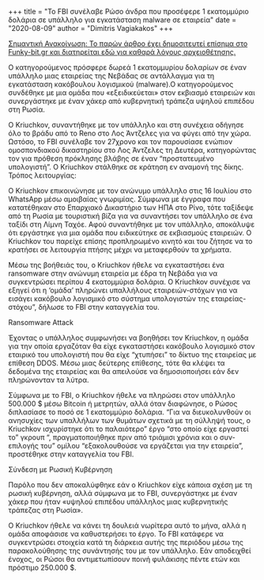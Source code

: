 +++
title = "Το FBI συνέλαβε Ρώσο άνδρα που προσέφερε 1 εκατομμύριο δολάρια σε υπάλληλο για εγκατάσταση malware σε εταιρεία"
date = "2020-08-09"
author = "Dimitris Vagiakakos"
+++

[Σημαντική Ανακοίνωση: Το παρών άρθρο έχει δημοσιτευτεί επίσημα στο Funky-bit.gr και διατηρείται εδώ για καθαρά λόγους αρχειοθέτησης.](https://funkybit.gr/2020/08/%cf%84%ce%bf-fbi-%cf%83%cf%85%ce%bd%ce%ad%ce%bb%ce%b1%ce%b2%ce%b5-%cf%81%cf%8e%cf%83%ce%bf-%ce%ac%ce%bd%ce%b4%cf%81%ce%b1-%cf%80%ce%bf%cf%85-%cf%80%cf%81%ce%bf%cf%83%ce%ad%cf%86%ce%b5%cf%81%ce%b5-1/)

Ο κατηγορούμενος πρόσφερε δωρεά 1 εκατομμυρίου δολαρίων σε έναν υπάλληλο μιας εταιρείας της Νεβάδας σε αντάλλαγμα για τη εγκατάσταση κακόβουλου λογισμικού (malware).Ο κατηγορούμενος συνδέθηκε με μια ομάδα που «εξειδικεύεται» στον εκβιασμό εταιρειών και συνεργάστηκε με έναν χάκερ από κυβερνητική τράπεζα υψηλού επιπέδου στη Ρωσία.

Ο Kriuchkov, συναντήθηκε με τον υπάλληλο και στη συνέχεια οδήγησε όλο το βράδυ από το Reno στο Λος Άντζελες για να φύγει από την χώρα. Ωστόσο, το FBI συνέλαβε τον 27χρονο και τον παρουσίασε ενώπιον ομοσπονδιακού δικαστηρίου στο Λος Άντζελες τη Δευτέρα, κατηγορώντας τον για πρόθεση πρόκλησης βλάβης σε έναν “προστατευμένο υπολογιστή”. Ο Kriuchkov στάλθηκε σε κράτηση εν αναμονή της δίκης.
Τρόπος λειτουργίας:

Ο Kriuchkov επικοινώνησε με τον ανώνυμο υπάλληλο στις 16 Ιουλίου στο WhatsApp μέσω αμοιβαίας γνωριμίας. Σύμφωνα με έγγραφα που κατατέθηκαν στο Επαρχιακό Δικαστήριο των ΗΠΑ στο Ρίνο, τότε ταξίδεψε από τη Ρωσία με τουριστική βίζα για να συναντήσει τον υπάλληλο σε ένα ταξίδι στη Λίμνη Ταχόε. Αφού συναντήθηκε με τον υπάλληλο, αποκάλυψε ότι εργάστηκε για μια ομάδα που ειδικεύτηκε σε εκβιασμούς εταιρειών. Ο Kriuchkov του παρείχε επίσης προπληρωμένο κινητό και του ζήτησε να το κρατήσει σε λειτουργία πτήσης μέχρι να μεταφερθούν τα χρήματα.

Μέσω της βοήθειάς του, ο Kriuchkov ήθελε να εγκαταστήσει ένα ransomware στην ανώνυμη εταιρεία με έδρα τη Νεβάδα για να συγκεντρώσει περίπου 4 εκατομμύρια δολάρια. Ο Kriuchkov συνέχισε να εξηγεί ότι η ‘ομάδα’ πληρώνει υπαλλήλους εταιρειών-στόχων για να εισάγει κακόβουλο λογισμικό στο σύστημα υπολογιστών της εταιρείας-στόχου”, δήλωσε το FBI στην καταγγελία του.

Ransomware Attack

Έχοντας ο υπάλληλος συμφωνήσει να βοηθήσει τον Kriuchkov, η ομάδα για την οποία εργαζόταν θα είχε εγκαταστήσει κακόβουλο λογισμικό στον εταιρικό του υπολογιστή που θα είχε “χτυπήσει” το δίκτυο της εταιρείας με επίθεση DDOS. Μέσω μιας δεύτερης επίθεσης, τότε θα κλέψει τα δεδομένα της εταιρείας και θα απειλούσε να δημοσιοποιήσει εάν δεν πληρώνονταν τα λύτρα.

Σύμφωνα με το FBI, ο Kriuchkov ήθελε να πληρώσει στον υπάλληλο 500.000 $ μέσω Bitcoin ή μετρητών, αλλά όταν διαφώνησε, ο Ρώσος διπλασίασε το ποσό σε 1 εκατομμύριο δολάρια. “Για να διευκολυνθούν οι ανησυχίες των υπαλλήλων των θυμάτων σχετικά με τη σύλληψή τους, ο Kriuchkov ισχυρίστηκε ότι το παλαιότερο” έργο “στο οποίο είχε εργαστεί το” γκρουπ “, πραγματοποιήθηκε πριν από τριάμισι χρόνια και ο συν-επιλογής του” ομίλου “εξακολουθούσε να εργάζεται για την εταιρεία”, προστέθηκε στην καταγγελία του FBI.

Σύνδεση με Ρωσική Κυβέρνηση

Παρόλο που δεν αποκαλύφθηκε εάν ο Kriuchkov είχε κάποια σχέση με τη ρωσική κυβέρνηση, αλλά σύμφωνα με το FBI, συνεργάστηκε με έναν χάκερ που ήταν «υψηλού επιπέδου υπάλληλος μιας κυβερνητικής τράπεζας στη Ρωσία».

Ο Kriuchkov ήθελε να κάνει τη δουλειά νωρίτερα αυτό το μήνα, αλλά η ομάδα αποφάσισε να καθυστερήσει το έργο. Το FBI κατάφερε να συγκεντρώσει στοιχεία κατά τη διάρκεια αυτής της περιόδου μέσω της παρακολούθησης της συνάντησής του με τον υπάλληλο. Εάν αποδειχθεί ένοχος, οι Ρώσοι θα αντιμετωπίσουν ποινή φυλάκισης πέντε ετών και πρόστιμο 250.000 $.
